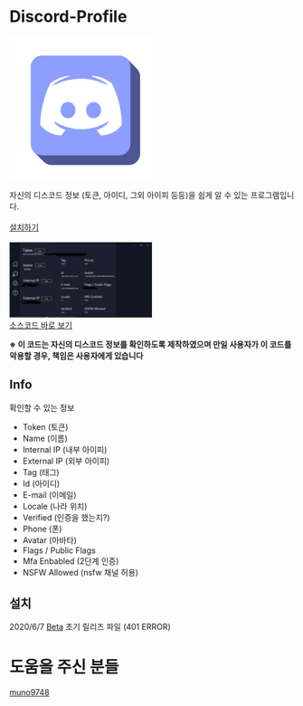 # Discord-Profile
<img src="Image/Discord Profile1.png" width="50%">

자신의 디스코드 정보 (토큰, 아이디, 그외 아이피 등등)을 쉽게 알 수 있는 프로그램입니다. <br> <br>
<a href="https://github.com/1-EXON/Discord-Profile/releases" target="_blank">설치하기
</a> <br> <br>
<img src="Image/preview.png" width="50%"> <br>
<a href="https://github.com/1-EXON/Discord-Profile/tree/master/Discord%20Profile/Discord%20Profile" target="_blank">소스코드 바로 보기
</a> <br>

<b>※ 이 코드는 자신의 디스코드 정보를 확인하도록 제작하였으며 만일 사용자가 이 코드를 악용할 경우, 책임은 사용자에게 있습니다</b>

## Info
확인할 수 있는 정보
- Token (토큰)
- Name (이름)
- Internal IP (내부 아이피)
- External IP (외부 아이피)
- Tag (태그)
- Id (아이디)
- E-mail (이메일)
- Locale (나라 위치)
- Verified (인증을 했는지?)
- Phone (폰)
- Avatar (아바타)
- Flags / Public Flags
- Mfa Enbabled (2단계 인증)
- NSFW Allowed (nsfw 채널 허용)

## 설치
2020/6/7
[Beta](https://github.com/1-EXON/Discord-Profile/releases/download/v1.0/Discord.Profile.Setup.msi)
초기 릴리즈 파일 (401 ERROR)

# 도움을 주신 분들
<a href="https://github.com/muno9748">muno9748</a> <br>
